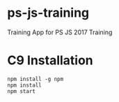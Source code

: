 # ps-js-training
Training App for PS JS 2017 Training

# C9 Installation
```
npm install -g npm
npm install
npm start
```
